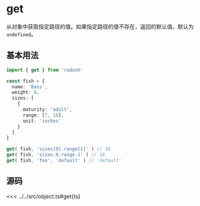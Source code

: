 # get

从对象中获取指定路径的值。如果指定路径的值不存在，返回的默认值。默认为`undefined`。

## 基本用法

```ts
import { get } from 'radash'

const fish = {
  name: 'Bass',
  weight: 8,
  sizes: [
    {
      maturity: 'adult',
      range: [7, 18],
      unit: 'inches'
    }
  ]
}

get( fish, 'sizes[0].range[1]' ) // 18
get( fish, 'sizes.0.range.1' ) // 18
get( fish, 'foo', 'default' ) // 'default'
```

## 源码

<<< ../../src/object.ts#get{ts}
